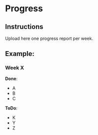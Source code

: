 # Progress

## Instructions

Upload here one progress report per week.

## Example:

### Week X

**Done**:

* A
* B
* C

**ToDo**:

* K
* Y
* Z